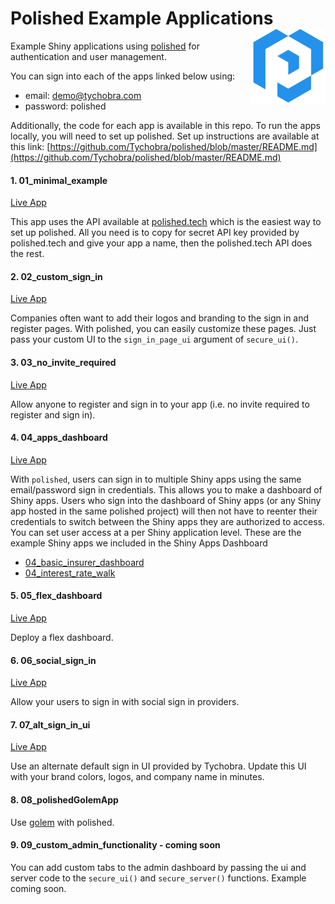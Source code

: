 # Polished Example Applications <img src="images/polished_logo_transparent.png" align="right" width="120" />

Example Shiny applications using [polished](https://github.com/Tychobra/polished) for authentication and user management.

You can sign into each of the apps linked below using:

 - email: demo@tychobra.com
 - password: polished

Additionally, the code for each app is available in this repo.  To run the apps locally, you will need to set up polished.  Set up instructions are available at this link: [https://github.com/Tychobra/polished/blob/master/README.md](https://github.com/Tychobra/polished/blob/master/README.md)

#### 1. 01_minimal_example

[Live App](https://tychobra.shinyapps.io/01_minimal_example)

This app uses the API available at <a href="https://polished.tech">polished.tech</a> which is the easiest way to set up polished.  All you need is to copy for secret API key provided by polished.tech and give your app a name, then the polished.tech API does the rest.

#### 2. 02_custom_sign_in

[Live App](https://tychobra.shinyapps.io/02_custom_sign_in)

Companies often want to add their logos and branding to the sign in and register pages.  With polished, you can easily customize these pages.  Just pass your custom UI to the `sign_in_page_ui` argument of `secure_ui()`.  

#### 3. 03_no_invite_required

[Live App](https://tychobra.shinyapps.io/03_no_invite_required)

Allow anyone to register and sign in to your app (i.e. no invite required to register and sign in).

#### 4. 04_apps_dashboard

[Live App](https://tychobra.shinyapps.io/04_apps_dashboard)

With `polished`, users can sign in to multiple Shiny apps using the same email/password sign in credentials.  This allows you to make a dashboard of Shiny apps.  Users who sign into the dashboard of Shiny apps (or any Shiny app hosted in the same polished project) will then not have to reenter their credentials to switch between the Shiny apps they are authorized to access.  You can set user access at a per Shiny application level.  These are the example Shiny apps we included in the Shiny Apps Dashboard
  - [04_basic_insurer_dashboard](https://tychobra.shinyapps.io/04_basic_insurer_dashboard)
  - [04_interest_rate_walk](https://tychobra.shinyapps.io/04_interest_rate_walk)

#### 5. 05_flex_dashboard

[Live App](https://tychobra.shinyapps.io/05_flex_dashboard)

Deploy a flex dashboard.

#### 6. 06_social_sign_in

[Live App](https://examples.social-sign-in-1.tychobra.com)

Allow your users to sign in with social sign in providers.

#### 7. 07_alt_sign_in_ui

[Live App](https://examples.social-sign-in-2.tychobra.com)

Use an alternate default sign in UI provided by Tychobra.  Update this UI with your brand colors, logos, and company name in minutes.

#### 8. 08_polishedGolemApp

Use [golem](https://github.com/ThinkR-open/golem) with polished.

#### 9. 09_custom_admin_functionality - coming soon

You can add custom tabs to the admin dashboard by passing the ui and server code to the `secure_ui()` and `secure_server()` functions.  Example coming soon.
